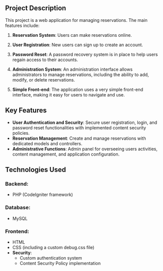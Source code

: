 ## Project Description

This project is a web application for managing reservations. The main features include:

1. **Reservation System**: Users can make reservations online.

2. **User Registration**: New users can sign up to create an account.

3. **Password Reset**: A password recovery system is in place to help users regain access to their accounts.

4. **Administration System**: An administration interface allows administrators to manage reservations, including the ability to add, modify, or delete reservations.

5. **Simple Front-end**: The application uses a very simple front-end interface, making it easy for users to navigate and use.

## Key Features

- **User Authentication and Security**: Secure user registration, login, and password reset functionalities with implemented content security policies.
- **Reservation Management**: Create and manage reservations with dedicated models and controllers.
- **Administrative Functions**: Admin panel for overseeing users activities, content management, and application configuration.

## Technologies Used

### **Backend**:

- PHP (CodeIgniter framework)

### **Database**:

- MySQL

### **Frontend**:

- HTML
- CSS (including a custom debug.css file)
- **Security**:
  - Custom authentication system
  - Content Security Policy implementation

